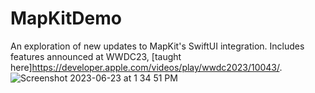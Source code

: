 # MapKitDemo
An exploration of new updates to MapKit's SwiftUI integration. Includes features announced at WWDC23, [taught here]https://developer.apple.com/videos/play/wwdc2023/10043/.  
![Screenshot 2023-06-23 at 1 34 51 PM](https://github.com/bodhichristian/MapKitDemo/assets/110639779/80d46d58-3516-4b44-81ae-ed064b63b500)
